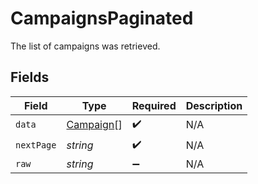 # CampaignsPaginated

The list of campaigns was retrieved.


## Fields

| Field                                         | Type                                          | Required                                      | Description                                   |
| --------------------------------------------- | --------------------------------------------- | --------------------------------------------- | --------------------------------------------- |
| `data`                                        | [Campaign](../../models/shared/campaign.md)[] | :heavy_check_mark:                            | N/A                                           |
| `nextPage`                                    | *string*                                      | :heavy_check_mark:                            | N/A                                           |
| `raw`                                         | *string*                                      | :heavy_minus_sign:                            | N/A                                           |